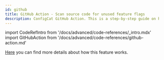 ```yaml
---
id: github
title: GitHub Action - Scan source code for unused feature flags
description: ConfigCat GitHub Action. This is a step-by-step guide on how to use the ConfigCat GitHub Action to eliminate tech debt in your project.
---
```


import CodeRefIntro from '/docs/advanced/code-references/_intro.mdx'
import GitHubAction from '/docs/advanced/code-references/github-action.md'

<CodeRefIntro linkText="GitHub Action" linkUrl="https://github.com/marketplace/actions/configcat-scan-repository" linkTarget="_blank" />

[Here](/advanced/code-references/overview) you can find more details about how this feature works.

<GitHubAction />